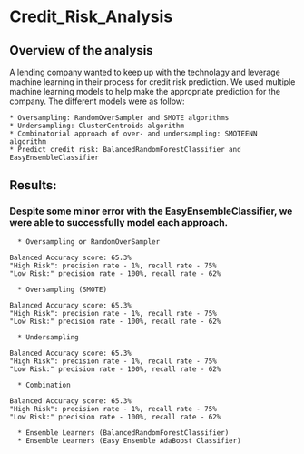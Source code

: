 # Credit_Risk_Analysis

## Overview of the analysis
A lending company wanted to keep up with the technolagy and leverage machine learning in their process for credit risk prediction. We used multiple machine learning models to help make the appropriate prediction for the company. The different models were as follow: 

    * Oversampling: RandomOverSampler and SMOTE algorithms
    * Undersampling: ClusterCentroids algorithm
    * Combinatorial approach of over- and undersampling: SMOTEENN algorithm
    * Predict credit risk: BalancedRandomForestClassifier and EasyEnsembleClassifier

## Results:
### Despite some minor error with the EasyEnsembleClassifier, we were able to successfully model each approach.
      * Oversampling or RandomOverSampler 
      
    Balanced Accuracy score: 65.3%
    "High Risk": precision rate - 1%, recall rate - 75%
    "Low Risk:" precision rate - 100%, recall rate - 62%

      * Oversampling (SMOTE)
      
    Balanced Accuracy score: 65.3%
    "High Risk": precision rate - 1%, recall rate - 75%
    "Low Risk:" precision rate - 100%, recall rate - 62%

      * Undersampling
      
    Balanced Accuracy score: 65.3%
    "High Risk": precision rate - 1%, recall rate - 75%
    "Low Risk:" precision rate - 100%, recall rate - 62%

      * Combination
      
    Balanced Accuracy score: 65.3%
    "High Risk": precision rate - 1%, recall rate - 75%
    "Low Risk:" precision rate - 100%, recall rate - 62%

      * Ensemble Learners (BalancedRandomForestClassifier)
      * Ensemble Learners (Easy Ensemble AdaBoost Classifier)
      
